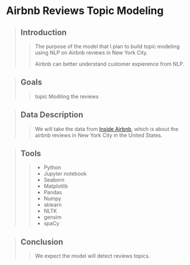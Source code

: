 # Airbnb Reviews Topic Modeling


> ## Introduction
> 
>>The purpose of the model that I plan to build topic modeling using NLP on Airbnb reviews in New York City.
>>
>>Airbnb can better understand customer expierence from NLP.

> ## Goals
> 
>> topic Modiling the reviews 


> ## Data Description
> 
>> We will take the data from [Inside Airbnb](http://insideairbnb.com/get-the-data.html), which is about the airbnb reviews in New York City in the United States.
>

 > ## Tools
 > 
 >> - Python
 >> - Jupyter notebook
 >> - Seaborn
 >> - Matplotlib
 >> - Pandas
 >> - Numpy
 >> - sklearn
 >> - NLTK
 >> - gensim
 >> - spaCy

> ## Conclusion 
> 
>> We expect the model will detect reviews topics.

